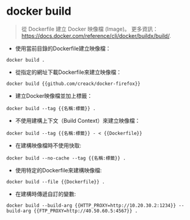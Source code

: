 # docker build

> 從 Dockerfile 建立 Docker 映像檔 (Image)。
> 更多資訊：<https://docs.docker.com/reference/cli/docker/buildx/build/>.

- 使用當前目錄的Dockerfile建立映像檔：

`docker build .`

- 從指定的網址下載Dockerfile來建立映像檔：

`docker build {{github.com/creack/docker-firefox}}`

- 建立Docker映像檔並加上標籤：

`docker build --tag {{名稱:標籤}} .`

- 不使用建構上下文（Build Context）來建立映像檔：

`docker build --tag {{名稱:標籤}} - < {{Dockerfile}}`

- 在建構映像檔時不使用快取:

`docker build --no-cache --tag {{名稱:標籤}} .`

- 使用特定的Dockerfile來建構映像檔:

`docker build --file {{Dockerfile}} .`

- 在建構時傳遞自訂的變數:

`docker build --build-arg {{HTTP_PROXY=http://10.20.30.2:1234}} --build-arg {{FTP_PROXY=http://40.50.60.5:4567}} .`
